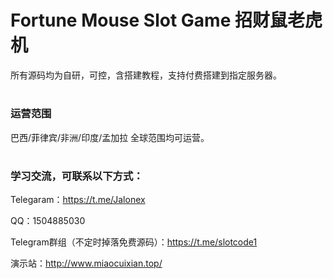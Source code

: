 # Fortune Mouse Slot Game 招财鼠老虎机

所有源码均为自研，可控，含搭建教程，支持付费搭建到指定服务器。

# 
### 运营范围
巴西/菲律宾/非洲/印度/孟加拉 
全球范围均可运营。

# 
### 学习交流，可联系以下方式：

Telegaram：https://t.me/Jalonex

QQ：1504885030

Telegram群组（不定时掉落免费源码）：https://t.me/slotcode1

演示站：http://www.miaocuixian.top/


